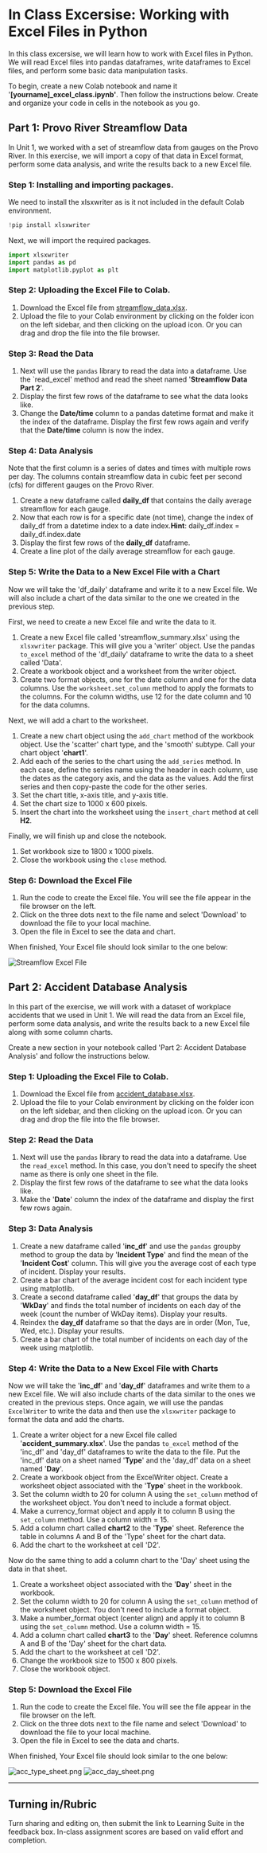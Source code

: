 # In Class Excersise: Working with Excel Files in Python

In this class excersise, we will learn how to work with Excel files in Python. We will read Excel files into pandas dataframes, write dataframes to Excel files, and perform some basic data manipulation tasks.

To begin, create a new Colab notebook and name it '**[yourname]_excel_class.ipynb'**. Then follow the instructions below. Create and organize your code in cells in the notebook as you go.

## Part 1: Provo River Streamflow Data

In Unit 1, we worked with a set of streamflow data from gauges on the Provo River. In this exercise, we will import a copy of that data in Excel format, perform some data analysis, and write the results back to a new Excel file.

### Step 1: Installing and importing packages.

We need to install the xlsxwriter as is it not included in the default Colab environment.

```python
!pip install xlsxwriter
```

Next, we will import the required packages.

```python
import xlsxwriter
import pandas as pd
import matplotlib.pyplot as plt
```

### Step 2: Uploading the Excel File to Colab.

1. Download the Excel file from [streamflow_data.xlsx](streamflow_data.xlsx).
2. Upload the file to your Colab environment by clicking on the folder icon on the left sidebar, and then clicking on the upload icon. Or you can drag and drop the file into the file browser.

### Step 3: Read the Data

1. Next will use the `pandas` library to read the data into a dataframe. Use the `read_excel' method and read the sheet named '**Streamflow Data Part 2**'. 
2. Display the first few rows of the dataframe to see what the data looks like.
3. Change the **Date/time** column to a pandas datetime format and make it the index of the dataframe. Display the first few rows again and verify that the **Date/time** column is now the index.

### Step 4: Data Analysis

Note that the first column is a series of dates and times with multiple rows per day. The columns contain streamflow data in cubic feet per second (cfs) for different gauges on the Provo River. 

1. Create a new dataframe called **daily_df** that contains the daily average streamflow for each gauge.
2. Now that each row is for a specific date (not time), change the index of daily_df from a datetime index to a date index.**Hint**: daily_df.index = daily_df.index.date
2. Display the first few rows of the **daily_df** dataframe.
3. Create a line plot of the daily average streamflow for each gauge.

### Step 5: Write the Data to a New Excel File with a Chart

Now we will take the 'df_daily' dataframe and write it to a new Excel file. We will also include a chart of the data similar to the one we created in the previous step.

First, we need to create a new Excel file and write the data to it.

1. Create a new Excel file called 'streamflow_summary.xlsx' using the `xlsxwriter` package. This will give you a 
   'writer' object. Use the pandas `to_excel` method of the 'df_daily' dataframe to write the data to a sheet called 'Data'.
2. Create a workbook object and a worksheet from the writer object.
3. Create two format objects, one for the date column and one for the data columns. Use the `worksheet.set_column` 
   method to apply the formats to the columns. For the column widths, use 12 for the date column and 10 for the data 
   columns.

Next, we will add a chart to the worksheet. 

1. Create a new chart object using the `add_chart` method of the workbook object. Use the 'scatter' chart type, and 
   the 'smooth' subtype. Call your chart object '**chart1**'.
2. Add each of the series to the chart using the `add_series` method. In each case, define the series name using the header in each column, use the dates as the category axis, and the data as the values. Add the first series and then copy-paste the code for the other series.
3. Set the chart title, x-axis title, and y-axis title.
4. Set the chart size to 1000 x 600 pixels.
5. Insert the chart into the worksheet using the `insert_chart` method at cell **H2**.

Finally, we will finish up and close the notebook.

1. Set workbook size to 1800 x 1000 pixels.
2. Close the workbook using the `close` method.

### Step 6: Download the Excel File

1. Run the code to create the Excel file. You will see the file appear in the file browser on the left.
2. Click on the three dots next to the file name and select 'Download' to download the file to your local machine.
3. Open the file in Excel to see the data and chart.

When finished, Your Excel file should look similar to the one below:

![Streamflow Excel File](streamflow_screenshot.png)

## Part 2: Accident Database Analysis

In this part of the exercise, we will work with a dataset of workplace accidents that we used in Unit 1. We will read the data from an Excel file, perform some data analysis, and write the results back to a new Excel file along with some column charts.

Create a new section in your notebook called 'Part 2: Accident Database Analysis' and follow the instructions below.

### Step 1: Uploading the Excel File to Colab.

1. Download the Excel file from [accident_database.xlsx](accident_database.xlsx).
2. Upload the file to your Colab environment by clicking on the folder icon on the left sidebar, and then clicking on the upload icon. Or you can drag and drop the file into the file browser.

### Step 2: Read the Data

1. Next will use the `pandas` library to read the data into a dataframe. Use the `read_excel` method. In this case, 
   you don't need to specify the sheet name as there is only one sheet in the file.
2. Display the first few rows of the dataframe to see what the data looks like.
3. Make the '**Date**' column the index of the dataframe and display the first few rows again.

### Step 3: Data Analysis

1. Create a new dataframe called '**inc_df**' and use the `pandas` groupby method to group the data by '**Incident Type**' 
   and find the mean of the '**Incident Cost**' column. This will give you the average cost of each type of incident. 
   Display your results.
2. Create a bar chart of the average incident cost for each incident type using matplotlib.
3. Create a second dataframe called '**day_df**' that groups the data by '**WkDay**' and finds the total number of 
   incidents on each day of the week (count the number of WkDay items). Display your results. 
4. Reindex the **day_df** dataframe so 
   that the days are in order (Mon,
   Tue, Wed, etc.). Display your results.
4. Create a bar chart of the total number of incidents on each day of the week using matplotlib.

### Step 4: Write the Data to a New Excel File with Charts

Now we will take the '**inc_df**' and '**day_df**' dataframes and write them to a new Excel file. We will also include 
charts of the data similar to the ones we created in the previous steps. Once again, we will use the pandas 
`ExcelWriter` to write the data and then use the `xlsxwriter` package to format the data and add the charts.

1. Create a writer object for a new Excel file called '**accident_summary.xlsx**'. Use the pandas 
`to_excel` 
method of the 'inc_df' and 'day_df' dataframes to write the data to the file. Put the 'inc_df' data on a sheet 
named '**Type**' and the 'day_df' data on a sheet named '**Day**'. 
2. Create a workbook object from the ExcelWriter object. Create a worksheet object associated with the '**Type**' sheet in 
   the 
   workbook.
3. Set the column width to 20 for column A using the `set_column` method of the worksheet object.
   You don't need to include a format object. 
4. Make a currency_format object and apply it to column B using the `set_column` method. Use a column width = 15.
2. Add a column chart called **chart2** to the '**Type**' sheet.  Reference 
  the table in columns A and B of the 'Type' sheet for the chart data. 
3. Add the chart to the 
   worksheet at cell 'D2'.

Now do the same thing to add a column chart to the 'Day' sheet using the data in that sheet.

1. Create a worksheet object associated with the '**Day**' sheet in the workbook.
2. Set the column width to 20 for column A using the `set_column` method of the worksheet object.
   You don't need to include a format object. 
4. Make a number_format object (center align) and apply it to column B using the `set_column` method. Use a column 
   width = 15.
2. Add a column chart called **chart3** to the '**Day**' sheet.  Reference columns A and B of the 'Day' sheet for the 
   chart data.
3. Add the chart to the worksheet at cell 'D2'.
4. Change the workbook size to 1500 x 800 pixels.
5. Close the workbook object.

### Step 5: Download the Excel File

1. Run the code to create the Excel file. You will see the file appear in the file browser on the left.
2. Click on the three dots next to the file name and select 'Download' to download the file to your local machine.
3. Open the file in Excel to see the data and charts.

When finished, Your Excel file should look similar to the one below:

![acc_type_sheet.png](acc_type_sheet.png)
![acc_day_sheet.png](acc_day_sheet.png)

---

## Turning in/Rubric
Turn sharing and editing on, then submit the link to Learning Suite in the feedback box. In-class assignment scores are based on valid effort and completion.
